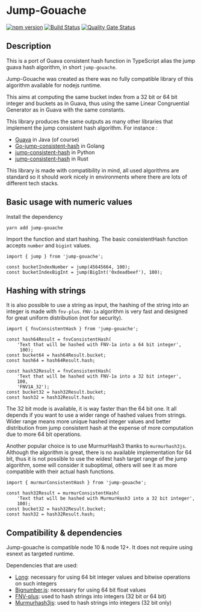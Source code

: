 # Jump-Gouache
[![npm version](https://badge.fury.io/js/jump-gouache.svg)](https://badge.fury.io/js/jump-gouache) [![Build Status](https://github.com/bhoudu/jump-gouache/actions/workflows/build.yml/badge.svg?branch=master)](https://github.com/bhoudu/jump-gouache/actions?query=branch%3Amaster) [![Quality Gate Status](https://sonarcloud.io/api/project_badges/measure?project=bhoudu_jump-gouache&metric=alert_status)](https://sonarcloud.io/dashboard?id=bhoudu_jump-gouache)

## Description

This is a port of Guava consistent hash function in TypeScript alias the jump guava hash algorithm, in short `jump-gouache`.

Jump-Gouache was created as there was no fully compatible library of this algorithm available for nodejs runtime.

This aims at computing the same bucket index from a 32 bit or 64 bit integer and buckets as in Guava, thus using the same Linear Congruential Generator as in Guava with the same constants.

This library produces the same outputs as many other libraries that implement the jump consistent hash algorithm. For instance :
- [Guava](https://github.com/google/guava) in Java (of course)
- [Go-jump-consistent-hash](https://github.com/lithammer/go-jump-consistent-hash) in Golang
- [jump-consistent-hash](https://pypi.org/project/jump-consistent-hash/) in Python
- [jump-consistent-hash](https://docs.rs/jump-consistent-hash) in Rust

This library is made with compatibility in mind, all used algorithms are standard so it should work nicely in environments where there are lots of different tech stacks.

## Basic usage with numeric values

Install the dependency

    yarn add jump-gouache

Import the function and start hashing. The basic consistentHash function accepts `number` and `bigint` values.

    import { jump } from 'jump-gouache';
     
    const bucketIndexNumber = jump(45645664, 100);
    const bucketIndexBigInt = jump(BigInt('0xdeadbeef'), 100);

## Hashing with strings

It is also possible to use a string as input, the hashing of the string into an integer is made with `fnv-plus`.
`FNV-1a` algorithm is very fast and designed for great uniform distribution (not for security).

    import { fnvConsistentHash } from 'jump-gouache';
        
    const hash64Result = fnvConsistentHash(
        'Text that will be hashed with FNV-1a into a 64 bit integer', 
         100);
    const bucket64 = hash64Result.bucket;
    const hash64 = hash64Result.hash;
    
    const hash32Result = fnvConsistentHash(
        'Text that will be hashed with FNV-1a into a 32 bit integer', 
        100, 
        'FNV1A_32');
    const bucket32 = hash32Result.bucket;
    const hash32 = hash32Result.hash;

The 32 bit mode is available, it is way faster than the 64 bit one. It all depends if you want to use a wider range of hashed values from strings.
Wider range means more unique hashed integer values and better distribution from jump consistent hash at the expense of more computation due to more 64 bit operations.

Another popular choice is to use MurmurHash3 thanks to `murmurhash3js`. Although the algorithm is great, there is no available implementation for 64 bit, thus it is not possible to use the widest hash target range of the jump algorithm, some will consider it suboptimal, others will see it as more compatible with their actual hash functions.

    import { murmurConsistentHash } from 'jump-gouache';
    
    const hash32Result = murmurConsistentHash(
        'Text that will be hashed with MurmurHash3 into a 32 bit integer', 
        100);
    const bucket32 = hash32Result.bucket;
    const hash32 = hash32Result.hash;

## Compatibility & dependencies

Jump-gouache is compatible node 10 & node 12+. It does not require using esnext as targeted runtime.

Dependencies that are used:
- [Long](https://www.npmjs.com/package/long): necessary for using 64 bit integer values and bitwise operations on such integers
- [Bignumber.js](https://www.npmjs.com/package/bignumber.js): necessary for using 64 bit float values
- [FNV-plus](https://www.npmjs.com/package/fnv-plus): used to hash strings into integers (32 bit or 64 bit)
- [Murmurhash3js](https://www.npmjs.com/package/murmurhash3js): used to hash strings into integers (32 bit only)
